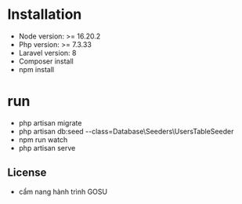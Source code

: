 # Installation 
- Node version: >= 16.20.2
- Php version: >= 7.3.33
- Laravel version: 8
- Composer install
- npm install
# run
- php artisan migrate
- php artisan db:seed --class=Database\Seeders\UsersTableSeeder
- npm run watch
- php artisan serve

## License
- cẩm nang hành trình GOSU
